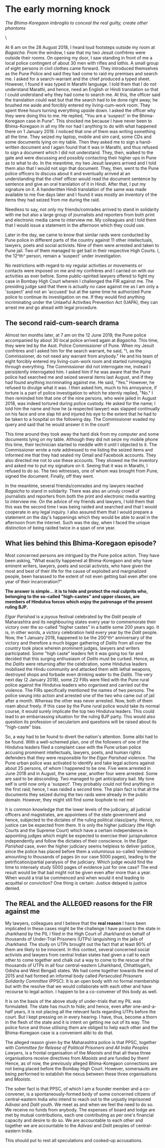 # The early morning knock

_The Bhima-Koregaon imbroglio to conceal the real guilty, create other phantoms_

\

At 6 am on the 28 August 2018, I heard loud footsteps outside
my room at _Bagaicha_. From the window, I saw that my two Jesuit
confrères were outside their rooms. On opening my door, I saw
standing in front of me a local police contingent of about 30 men
with rifles and _lathis_. A small group of eight persons in civil clothes
came forward. They introduced themselves as the Pune Police and
said they had come to raid my premises and search me. I asked for
a search-warrant and the chief produced a typed sheet. However, I
found it was typed in Marathi language. I told them that I do not
understand Marathi, and hence, need an English or Hindi translation
so that I could understand why they had come to search me. At this,
the officer said the translation could wait but that the search had to
be done right away; he brushed me aside and forcibly entered my
living-cum-work room. They spent three hours turning everything
upside down. I asked the officer why they were doing this to me.
He replied, "You are a 'suspect' in the Bhima-Koregaon case in Pune".
This shocked me because I have never been to Bhima-Koregaon in
all my life nor had I anything to do with what happened there on
1 January 2018. I noticed that one of them was writing something
all the time. They seized my laptop, mobile and sim card, some CDs
and some documents lying on my table. Then they asked me to sign a
hand-written document and I again found that it was in Marathi, and
thus refused to sign a document which I did not understand. They,
then, walked to the gate and were discussing and possibly contacting
their higher ups in Pune as to what to do. In the meantime, my two
Jesuit lawyers arrived and I told them also that I would not sign that
document. They, then, went to the Pune police officers to discuss
about it and eventually arrived at an understanding that the chief
officer would read the document sentence by sentence and give an
oral translation of it in Hindi. After that, I put my signature on it.
A handwritten Hindi translation of the same was made available to
me five days later and I found it was mostly an inventory of the items
they had seized from me during the raid.

Needless to say, not only my friends/comrades arrived to stand in
solidarity with me but also a large group of journalists and reporters
from both print and electronic media came to interview me. My
colleagues and I told them that I would issue a statement in the
afternoon which they could use.

Later in the day, we came to know that similar raids were conducted
by Pune police in different parts of the country against 11 other
intellectuals, lawyers, poets and social activists. Nine of them were
arrested and taken to Pune jail. Two of them managed to get bail in
their respective High Courts. I, the 12^th^ person, remain a 'suspect'
under investigation.

No restrictions with regard to my regular activities or movements or
contacts were imposed on me and my confrères and I carried on with
our activities as ever before. Some public-spirited lawyers offered to
fight my case in Bombay High Court wherein I challenged the FIR
against me. The presiding judge said that there is actually no case
against me as I am only a 'suspect' and not an 'accused' but at the
same time he authorized Pune police to continue its investigation on
me. If they would find anything incriminating under the Unlawful
Activities Prevention Act (UAPA), they can arrest me and go ahead
with legal procedure.

## The second raid-cum-search drama

Almost ten months later, at 7 am on the 12 June 2019, the Pune police
accompanied by about 30 local police arrived again at _Bagaicha_. This
time, they were led by the Asst. Police Commissioner of Pune. When
my Jesuit confrères and I asked him for the search warrant, he said,
"I, as the Commissioner, do not need any warrant from anybody." He
and his team of eight forcibly entered my living-cum-work room and
started rummaging through everything. The Commissioner did not
interrogate me, instead I persistently interrogated him. I asked him if
he was aware that the Pune police had searched me and seized several
items last August, and if they had found anything incriminating against
me. He said, "Yes." However, he refused to divulge what it was. I
then asked him, much to his annoyance, if torture is a part of police
investigation to which he sternly replied, "No." I then reminded him
that one of the nine persons, who were jailed in August 2018, was
indeed tortured during police custody. He asked for the name; I told
him the name and how he (a respected lawyer) was slapped continually
on his face and one slap hit and injured his eye to the extent that he
had to be taken to a hospital on the following day. The Commissioner
evaded my query and said that he would answer it in the court!

This time around they took away the hard disk from my computer
and some documents lying on my table. Although they did not seize
my mobile phone this time, their technician started to meddle with
it until I objected to it. The Commissioner wrote a note addressed
to me listing the seized items and informed me that they had sealed
my Gmail and Facebook accounts. They also directed me not to use
these accounts. They showed me the inventory and asked me to put
my signature on it. Seeing that it was in Marathi, I refused to do so.
The two witnesses, one of whom was brought from Pune, signed the
document. Finally, off they went.

In the meantime, several friends/comrades and my lawyers reached
_Bagaicha_ to stand in solidarity. There was also an unruly crowd of
journalists and reporters from both the print and electronic media
wanting to interview me. On the advice of my friends and lawyers,
I told them that this was the second time I was being raided and
searched and that I would cooperate in any legal inquiry. I also assured
them that I would prepare a statement on the day's happenings which
they would be able to avail in the afternoon from the internet. Such
was the day, when I faced the unique distinction of being raided twice
in a span of one year.

## What lies behind this Bhima-Koregaon episode?

Most concerned persons are intrigued by the Pune police action.
They have been asking, "What exactly happened at Bhima-Koregaon
and why have eminent writers, lawyers, poets and social activists, who
have given the most and best of their life for the cause of exploited
and marginalized people, been harassed to the extent of not even
getting bail even after one year of their incarceration?"

**The answer is simple... it is to hide and protect the real culprits
who, belonging to the so-called "high-castes" and upper classes,
are members of Hindutva forces which enjoy the patronage of
the present ruling BJP.**

_Elgar Parishad_ is a joyous festival celebrated by the _Dalit_ people of
Maharashtra and its neighbouring states every year to commemorate
their victory over the so-called "higher castes" in a battle some
200 years ago. It is, in other words, a victory celebration held every
year by the _Dalit_ people. Now, the 1 January 2018, happened to be the
200^th^ anniversary of the victory and therefore a much bigger gathering
of _Dalits_ from all over the country took place wherein prominent
judges, lawyers and writers participated. Some "high caste" leaders
felt it was going too far and decided that this surging enthusiasm of
_Dalits_ must be curbed. Hence, as the _Dalits_ were returning after the
celebration, some Hindutva leaders mobilised the Hindu community
and attacked them with lethal weapons, destroyed shops and forbade
even drinking water to the _Dalits_. The very next day (2 January
2018), some 22 FIRs were filed with the Pune rural police against the
Hindutva leaders who organised and carried out the violence. The
FIRs specifically mentioned the names of two persons. The police
swung into action and arrested one of the two who came out of jail
after a month. Whereas the other was never arrested. Now, both of
them roam about freely. If this case by the Pune rural police would
take its normal course, it would surely implicate the top two Hindutva
leaders. This could lead to an embarrassing situation for the ruling
BJP party. This would also question its profession of secularism and
questions will be raised about its "high-caste" bias.

So, a way had to be found to divert the nation's attention. Some alibi
had to be found. With a well-schemed plan, one of the followers of
one of the Hindutva leaders filed a complaint case with the Pune
urban police accusing prominent intellectuals, lawyers, poets,
and human rights defenders that they were responsible for the
_Elgar Parishad_ violence. The Pune urban police was activated to identify
and take legal actions against about 25 persons, of whom I happened
to be one. Five were arrested in June 2018 and in August, the same
year, another four were arrested. Some are said to be absconding.
Two managed to get anticipatory bail. My lone self is until now
only a 'suspect'. They probably could not find anything in the first
raid; hence, I was raided a second time. The plain fact is that all the
documents they seized during the two raids were already in the public
domain. However, they might still find some loophole to net me!

It is common knowledge that the lower levels of the judiciary,
all judicial officers and magistrates, are appointees of the state
government and hence, subjected to the dictates of the ruling
political class/party. Hence, no justice can be expected from them.
It is only the higher judiciary (the High Courts and the Supreme
Court) which have a certain independence in appointing judges which
might be expected to exercise their jurisprudence independently and
follow the dictates of their conscience. In the _Elgar Parishad_ case,
even the higher judiciary seems helpless to deliver justice, since the
police has placed before them a voluminous so-called 'evidence'
amounting to thousands of pages (in our case 5000 pages), leading to
the petrification/partial paralysis of the judiciary. Which judge would
find the time to intensely study 5000 pages of evidence just for one
case? The end result would be that bail might not be given even after
more than a year. When would a trial be commenced and when would
it end leading to acquittal or conviction? One thing is certain: Justice
delayed is justice denied.

## The REAL and the ALLEGED reasons for the FIR against me

My lawyers, colleagues and I believe that the **real reason** I have been
implicated in these cases might be the challenge I have posed to the
state in Jharkhand by the PIL I filed in the High Court of Jharkhand
on behalf of thousands of Under-Trial Prisoners (UTPs) languishing
in the jails of Jharkhand. The study on UTPs brought out the fact
that at least 90% of them are likely to be innocent. In this
context, several concerned social activists and lawyers from central
Indian states had given a call to each other to come together and chalk
out a way to come to the rescue of the thousands of UTPs in all four
central-eastern (Jharkhand, Chhattisgarh, Odisha and West Bengal)
states. We had come together towards the end of 2015 and had
formed an informal body called _Persecuted Prisoners Solidarity Committee_
(PPSC). It is an open body with no formal membership but with the
resolve that we would collaborate with each other and have recourse
to legal action. I happen to be a co-convener of this body as well.

It is on the basis of the above study of under-trials that my PIL was
formulated. The state has much to hide; and hence, even after
one-and-a-half years, it is not placing all the relevant facts regarding
UTPs before the court. But I kept pressing on in every hearing. I
have, thus, become a thorn in the flesh of the state and it is intent on
getting me out of its way. The police force and those utilising them
are obliged to help each other and the Bhima-Koregaon case is a
convenient alibi to do that.

The alleged reason given by the Maharashtra police is that PPSC,
together with _Committee for Release of Political Prisoners and All India
Peoples Lawyers_, is a frontal organisation of the _Maoists_ and that
all these three organisations receive directives from _Maoists_
and are funded by them! Hence, as of now, the previously
alleged Bhima-Koregaon connections are not being placed before
the Bombay High Court. However, somersaults are being performed
to establish the nexus between these three organisations and _Maoists_.

The sober fact is that PPSC, of which I am a founder member and
a co-convener, is a spontaneously-formed body of some concerned
citizens of central-eastern India who intend to reach out to the
unjustly imprisoned _Adivasi_ and _Dalit_ youth. We meet as and when
we feel the need to do so. We receive no funds from anybody. The
expenses of board and lodge are met by mutual contributions, each
one contributing as per one's financial capacity and desire to do so.
We are accountable to each other and together we are accountable to
the _Adivasi_ and _Dalit_ peoples of central-eastern India.

This should put to rest all speculations and cooked-up accusations.
